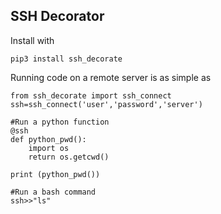 SSH Decorator 
---
Install with

    pip3 install ssh_decorate

Running code on a remote server is as simple as

    from ssh_decorate import ssh_connect
    ssh=ssh_connect('user','password','server')
    
    #Run a python function
    @ssh
    def python_pwd():
        import os
        return os.getcwd()
    
    print (python_pwd())
    
    #Run a bash command
    ssh>>"ls"

